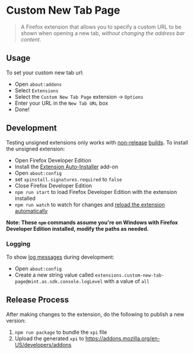 # Custom New Tab Page
> A Firefox extension that allows you to specify a custom URL to be shown when opening a new tab, _without changing the address bar content_.


## Usage
To set your custom new tab url:
- Open `about:addons`
- Select `Extensions`
- Select the `Custom New Tab Page` extension → `Options`
- Enter your URL in the `New Tab URL` box
- Done!


## Development

Testing unsigned extensions only works with [non-release](https://developer.mozilla.org/en-US/Add-ons/SDK/Tools/jpm#Install_a_different_version_of_Firefox) [builds](https://wiki.mozilla.org/Add-ons/Extension_Signing). To install the unsigned extension:

- Open Firefox Developer Edition
- Install the [Extension Auto-Installer](https://addons.mozilla.org/en-US/firefox/addon/autoinstaller) add-on
- Open `about:config`
- set `xpinstall.signatures.required` to `false`
- Close Firefox Developer Edition
- `npm run start` to load Firefox Developer Edition with the extension installed
- `npm run watch` to watch for changes and [reload the extension automatically](https://developer.mozilla.org/en-US/Add-ons/SDK/Tools/jpm#Developing_without_browser_restarts)

**Note: These `npm` commands assume you're on Windows with Firefox Developer Edition installed, modify the paths as needed.**


### Logging
To show [log messages](https://developer.mozilla.org/en-US/Add-ons/SDK/Tools/console#Logging_Levels) during development:
- Open `about:config`
- Create a new string value called `extensions.custom-new-tab-page@mint.as.sdk.console.logLevel` with a value of `all`


## Release Process

After making changes to the extension, do the following to publish a new version:

1. `npm run package` to bundle the `xpi` file
1. Upload the generated `xpi` to https://addons.mozilla.org/en-US/developers/addons

